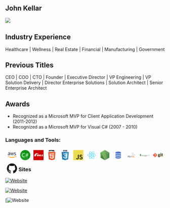 ## John Kellar

[<img src="https://img.shields.io/badge/LinkedIn-Connect-blue.svg?style=for-the-badge&logo=LinkedIn">][linkedin]

## Industry Experience 
Healthcare | Wellness | Real Estate | Financial | Manufacturing | Government

## Previous Titles 
CEO | COO | CTO | Founder | Executive Director | VP Engineering | VP Solution Delivery | Director Enterprise Solutions | Solution Architect | Senior Enterprise Architect

## Awards 

- Recognized as a Microsoft MVP for Client Application Development (2011-2012)
- Recognized as a Microsoft MVP for Visual C# (2007 - 2010)


### Languages and Tools:

[<img align="left" alt="AWS" width="32px" style="padding: 5px;" src="https://raw.githubusercontent.com/github/explore/80688e429a7d4ef2fca1e82350fe8e3517d3494d/topics/aws/aws.png" />][linkedin]

[<img align="left" alt="C#" width="32px" style="padding: 5px;" src="https://raw.githubusercontent.com/github/explore/e94815998e4e0713912fed477a1f346ec04c3da2/topics/csharp/csharp.png" />][linkedin]

[<img align="left" alt="Ruby on Rails" width="32px" style="padding: 5px;" src="https://raw.githubusercontent.com/github/explore/80688e429a7d4ef2fca1e82350fe8e3517d3494d/topics/rails/rails.png" />][linkedin]

[<img align="left" alt="HTML5" width="32px" style="padding: 5px;" src="https://raw.githubusercontent.com/github/explore/80688e429a7d4ef2fca1e82350fe8e3517d3494d/topics/html/html.png" />][linkedin]

[<img align="left" alt="CSS3" width="32px" style="padding: 5px;" src="https://raw.githubusercontent.com/github/explore/80688e429a7d4ef2fca1e82350fe8e3517d3494d/topics/css/css.png" />][linkedin]

[<img align="left" alt="JavaScript" width="32px" style="padding: 5px;" src="https://raw.githubusercontent.com/github/explore/80688e429a7d4ef2fca1e82350fe8e3517d3494d/topics/javascript/javascript.png" />][linkedin]

[<img align="left" alt="React" width="32px" style="padding: 5px;" src="https://raw.githubusercontent.com/github/explore/80688e429a7d4ef2fca1e82350fe8e3517d3494d/topics/react/react.png" />][linkedin]

[<img align="left" alt="Node.js" width="32px" style="padding: 5px;" src="https://raw.githubusercontent.com/github/explore/80688e429a7d4ef2fca1e82350fe8e3517d3494d/topics/nodejs/nodejs.png" />][linkedin]

[<img align="left" alt="SQL" width="32px" style="padding: 5px;" src="https://raw.githubusercontent.com/github/explore/80688e429a7d4ef2fca1e82350fe8e3517d3494d/topics/sql/sql.png" />][linkedin]

[<img align="left" alt="MySQL" width="32px" style="padding: 5px;" src="https://raw.githubusercontent.com/github/explore/80688e429a7d4ef2fca1e82350fe8e3517d3494d/topics/mysql/mysql.png" />][linkedin]

[<img align="left" alt="MongoDB" width="32px" style="padding: 5px;" src="https://raw.githubusercontent.com/github/explore/80688e429a7d4ef2fca1e82350fe8e3517d3494d/topics/mongodb/mongodb.png" />][linkedin]

[<img align="left" alt="Git" width="32px" style="padding: 5px;" src="https://raw.githubusercontent.com/github/explore/80688e429a7d4ef2fca1e82350fe8e3517d3494d/topics/git/git.png" />][linkedin]

[<img align="left" alt="GitHub" width="32px" style="padding: 5px;" src="https://raw.githubusercontent.com/github/explore/78df643247d429f6cc873026c0622819ad797942/topics/github/github.png" />][linkedin]

<br/>
<br/>

### Sites
[![Website](https://img.shields.io/website?label=johnkellar.com&style=for-the-badge&url=http%3A%2F%2Fjohnkellar.com)](http://johnkellar.com)

[![Website](https://img.shields.io/website?label=anvilsystems.com&style=for-the-badge&url=https%3A%2F%2Fanvilsystems.com)](https://anvilsystems.com)

[![Website](https://img.shields.io/endpoint?url=anvilsystems.com&style=for-the-badge)


[website]: https://anvilsystems.com
[linkedin]: https://linkedin.com/in/johnkellar
